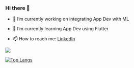 ### Hi there 👋

- 🔭 I’m currently working on integrating App Dev with ML


- 🌱 I’m currently learning App Dev using Flutter


- 📫 How to reach me: [LinkedIn](linkedin.com/in/amspsingh04)


<a href="https://git.io/streak-stats"><img src="https://streak-stats.demolab.com?user=amspsingh04"/></a>

[![Top Langs](https://github-readme-stats.vercel.app/api/top-langs/?username=amspsingh04)](https://github.com/anuraghazra/github-readme-stats)

